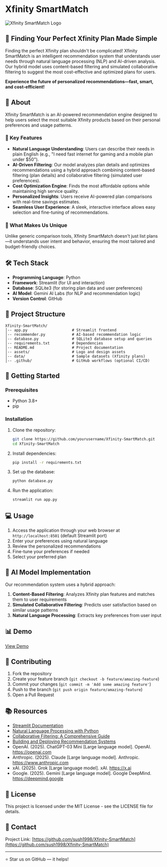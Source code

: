 # Xfinity SmartMatch

![Xfinity SmartMatch Logo](assets/logo.png)

## 🚀 Finding Your Perfect Xfinity Plan Made Simple

Finding the perfect Xfinity plan shouldn't be complicated! Xfinity SmartMatch is an intelligent recommendation system that understands user needs through natural language processing (NLP) and AI-driven analysis. Our hybrid model uses content-based filtering and simulated collaborative filtering to suggest the most cost-effective and optimized plans for users.

**Experience the future of personalized recommendations—fast, smart, and cost-efficient!**

## 📌 About

Xfinity SmartMatch is an AI-powered recommendation engine designed to help users select the most suitable Xfinity products based on their personal preferences and usage patterns.

### 🔹 Key Features

* **Natural Language Understanding**: Users can describe their needs in plain English (e.g., "I need fast internet for gaming and a mobile plan under $50").
* **AI-Driven Filtering**: Our model analyzes plan details and optimizes recommendations using a hybrid approach combining content-based filtering (plan details) and collaborative filtering (simulated user preferences).
* **Cost Optimization Engine**: Finds the most affordable options while maintaining high service quality.
* **Personalized Insights**: Users receive AI-powered plan comparisons with real-time savings estimates.
* **Seamless User Experience**: A sleek, interactive interface allows easy selection and fine-tuning of recommendations.

### 🎯 What Makes Us Unique

Unlike generic comparison tools, Xfinity SmartMatch doesn't just list plans—it understands user intent and behavior, ensuring the most tailored and budget-friendly choices.

## 🛠️ Tech Stack

* **Programming Language**: Python
* **Framework**: Streamlit (for UI and interaction)
* **Database**: SQLite3 (for storing plan data and user preferences)
* **AI Model**: Gemini AI Labs (for NLP and recommendation logic)
* **Version Control**: GitHub

## 📂 Project Structure

```
Xfinity-SmartMatch/
│-- app.py                    # Streamlit frontend
│-- recommender.py            # AI-based recommendation logic
│-- database.py               # SQLite3 database setup and queries
│-- requirements.txt          # Dependencies
│-- README.md                 # Project documentation
│-- assets/                   # Logo and design assets
│-- data/                     # Sample datasets (Xfinity plans)
│-- .github/                  # GitHub workflows (optional CI/CD)
```

## 🚀 Getting Started

### Prerequisites

- Python 3.8+
- pip

### Installation

1. Clone the repository:
   ```bash
   git clone https://github.com/yourusername/Xfinity-SmartMatch.git
   cd Xfinity-SmartMatch
   ```

2. Install dependencies:
   ```bash
   pip install -r requirements.txt
   ```

3. Set up the database:
   ```bash
   python database.py
   ```

4. Run the application:
   ```bash
   streamlit run app.py
   ```

## 💻 Usage

1. Access the application through your web browser at `http://localhost:8501` (default Streamlit port)
2. Enter your preferences using natural language
3. Review the personalized recommendations
4. Fine-tune your preferences if needed
5. Select your preferred plan

## 🧠 AI Model Implementation

Our recommendation system uses a hybrid approach:

1. **Content-Based Filtering**: Analyzes Xfinity plan features and matches them to user requirements
2. **Simulated Collaborative Filtering**: Predicts user satisfaction based on similar usage patterns
3. **Natural Language Processing**: Extracts key preferences from user input

## 📊 Demo

[View Demo](https://xfinity-smartmatch.streamlit.app/)

## 🤝 Contributing

1. Fork the repository
2. Create your feature branch (`git checkout -b feature/amazing-feature`)
3. Commit your changes (`git commit -m 'Add some amazing feature'`)
4. Push to the branch (`git push origin feature/amazing-feature`)
5. Open a Pull Request

## 📚 Resources

- [Streamlit Documentation](https://docs.streamlit.io/)
- [Natural Language Processing with Python](https://www.nltk.org/book/)
- [Collaborative Filtering: A Comprehensive Guide](https://towardsdatascience.com/various-implementations-of-collaborative-filtering-100385c6425f)
- [Building and Deploying Recommendation Systems](https://developers.google.com/machine-learning/recommendation)
- OpenAI. (2025). ChatGPT-03 Mini [Large language model]. OpenAI. https://openai.com
- Anthropic. (2025). Claude [Large language model]. Anthropic. https://www.anthropic.com
- xAI. (2025). Grok [Large language model]. xAI. https://x.ai
- Google. (2025). Gemini [Large language model]. Google DeepMind. https://deepmind.google 
## 📝 License

This project is licensed under the MIT License - see the LICENSE file for details.

## 📧 Contact

Project Link: [https://github.com/sush1998/Xfinity-SmartMatch](https://github.com/sush1998/Xfinity-SmartMatch)

---

⭐ Star us on GitHub — it helps!
